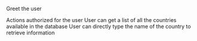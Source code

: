 Greet the user

Actions authorized for the user
User can get a list of all the countries available in the database
User can directly type the name of the country to retrieve information
